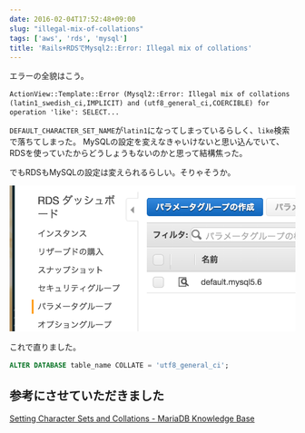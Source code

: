 ```yaml
---
date: 2016-02-04T17:52:48+09:00
slug: "illegal-mix-of-collations"
tags: ['aws', 'rds', 'mysql']
title: 'Rails+RDSでMysql2::Error: Illegal mix of collations'
---
```


エラーの全貌はこう。

```
ActionView::Template::Error (Mysql2::Error: Illegal mix of collations (latin1_swedish_ci,IMPLICIT) and (utf8_general_ci,COERCIBLE) for operation 'like': SELECT...
```

`DEFAULT_CHARACTER_SET_NAME`が`latin1`になってしまっているらしく、`like`検索で落ちてしまった。
MySQLの設定を変えなきゃいけないと思い込んでいて、RDSを使っていたからどうしょうもないのかと思って結構焦った。

でもRDSもMySQLの設定は変えられるらしい。そりゃそうか。

[<img src="/images/2016-02-04/params.png" alt="params">](/images/2016-02-04/params.png)

これで直りました。

``` sql
ALTER DATABASE table_name COLLATE = 'utf8_general_ci';
```

## 参考にさせていただきました

[Setting Character Sets and Collations - MariaDB Knowledge Base](https://mariadb.com/kb/en/mariadb/setting-character-sets-and-collations/)

